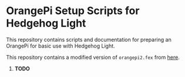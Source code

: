 # OrangePi Setup Scripts for Hedgehog Light

This repository contains scripts and documentation for preparing an OrangePi for basic use with Hedgehog Light.

This repository contains a modified version of `orangepi2.fex` from [here](https://github.com/igorpecovnik/lib/blob/master/config/orangepi2.fex).

1. **TODO**
